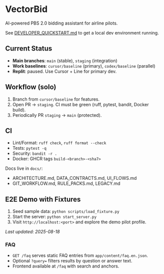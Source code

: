 # VectorBid

AI-powered PBS 2.0 bidding assistant for airline pilots.

See [DEVELOPER_QUICKSTART.md](DEVELOPER_QUICKSTART.md) to get a local dev environment running.

## Current Status
- **Main branches**: `main` (stable), `staging` (integration)
- **Work baselines**: `cursor/baseline` (primary), `codex/baseline` (parallel)
- **Replit**: paused. Use Cursor + Line for primary dev.

## Workflow (solo)
1) Branch from `cursor/baseline` for features.
2) Open PR → `staging`. CI must be green (ruff, pytest, bandit, Docker build).
3) Periodically PR `staging` → `main` (protected).

## CI
- Lint/Format: `ruff check`, `ruff format --check`
- Tests: `pytest -q`
- Security: `bandit -r .`
- Docker: GHCR tags `build-<branch>-<sha7>`

Docs live in `docs/`:
- ARCHITECTURE.md, DATA_CONTRACTS.md, UI_FLOWS.md
- GIT_WORKFLOW.md, RULE_PACKS.md, LEGACY.md

## E2E Demo with Fixtures
1. Seed sample data: `python scripts/load_fixture.py`
2. Start the server: `python start_server.py`
3. Visit `http://localhost:<port>` and explore the demo pilot profile.

_Last updated: 2025-08-18_

### FAQ

- `GET /faq` serves static FAQ entries from `app/content/faq.en.json`.
- Optional `?query=` filters results by question or answer text.
- Frontend available at `/faq` with search and anchors.
